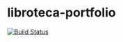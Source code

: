 # libroteca-portfolio
[![Build Status](https://circleci.com/gh/DevZyra/libroteca-portfolio.svg?style=svg&circle-token=<YOUR_STATUS_API_TOKEN>)](<LINK>)
